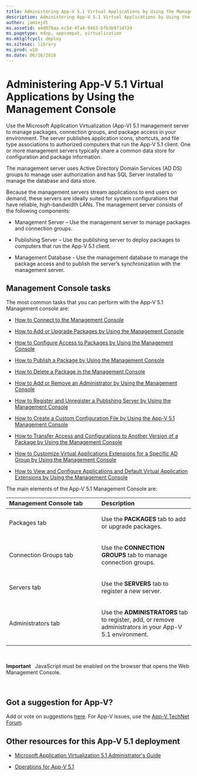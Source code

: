 ```yaml
---
title: Administering App-V 5.1 Virtual Applications by Using the Management Console
description: Administering App-V 5.1 Virtual Applications by Using the Management Console
author: jamiejdt
ms.assetid: a4d078aa-ec54-4fa4-9463-bfb3b971d724
ms.pagetype: mdop, appcompat, virtualization
ms.mktglfcycl: deploy
ms.sitesec: library
ms.prod: w10
ms.date: 06/16/2016
---
```



# Administering App-V 5.1 Virtual Applications by Using the Management Console


Use the Microsoft Application Virtualization (App-V) 5.1 management server to manage packages, connection groups, and package access in your environment. The server publishes application icons, shortcuts, and file type associations to authorized computers that run the App-V 5.1 client. One or more management servers typically share a common data store for configuration and package information.

The management server uses Active Directory Domain Services (AD DS) groups to manage user authorization and has SQL Server installed to manage the database and data store.

Because the management servers stream applications to end users on demand, these servers are ideally suited for system configurations that have reliable, high-bandwidth LANs. The management server consists of the following components:

-   Management Server – Use the management server to manage packages and connection groups.

-   Publishing Server – Use the publishing server to deploy packages to computers that run the App-V 5.1 client.

-   Management Database - Use the management database to manage the package access and to publish the server’s synchronization with the management server.

## Management Console tasks


The most common tasks that you can perform with the App-V 5.1 Management console are:

-   [How to Connect to the Management Console](how-to-connect-to-the-management-console-51.md)

-   [How to Add or Upgrade Packages by Using the Management Console](how-to-add-or-upgrade-packages-by-using-the-management-console-51-gb18030.md)

-   [How to Configure Access to Packages by Using the Management Console](how-to-configure-access-to-packages-by-using-the-management-console-51.md)

-   [How to Publish a Package by Using the Management Console](how-to-publish-a-package-by-using-the-management-console-51.md)

-   [How to Delete a Package in the Management Console](how-to-delete-a-package-in-the-management-console-51.md)

-   [How to Add or Remove an Administrator by Using the Management Console](how-to-add-or-remove-an-administrator-by-using-the-management-console51.md)

-   [How to Register and Unregister a Publishing Server by Using the Management Console](how-to-register-and-unregister-a-publishing-server-by-using-the-management-console51.md)

-   [How to Create a Custom Configuration File by Using the App-V 5.1 Management Console](how-to-create-a-custom-configuration-file-by-using-the-app-v-51-management-console.md)

-   [How to Transfer Access and Configurations to Another Version of a Package by Using the Management Console](how-to-transfer-access-and-configurations-to-another-version-of-a-package-by-using-the-management-console51.md)

-   [How to Customize Virtual Applications Extensions for a Specific AD Group by Using the Management Console](how-to-customize-virtual-applications-extensions-for-a-specific-ad-group-by-using-the-management-console51.md)

-   [How to View and Configure Applications and Default Virtual Application Extensions by Using the Management Console](how-to-view-and-configure-applications-and-default-virtual-application-extensions-by-using-the-management-console-51.md)

The main elements of the App-V 5.1 Management Console are:

<table>
<colgroup>
<col width="50%" />
<col width="50%" />
</colgroup>
<thead>
<tr class="header">
<th align="left">Management Console tab</th>
<th align="left">Description</th>
</tr>
</thead>
<tbody>
<tr class="odd">
<td align="left"><p>Packages tab</p></td>
<td align="left"><p>Use the <strong>PACKAGES</strong> tab to add or upgrade packages.</p></td>
</tr>
<tr class="even">
<td align="left"><p>Connection Groups tab</p></td>
<td align="left"><p>Use the <strong>CONNECTION GROUPS</strong> tab to manage connection groups.</p></td>
</tr>
<tr class="odd">
<td align="left"><p>Servers tab</p></td>
<td align="left"><p>Use the <strong>SERVERS</strong> tab to register a new server.</p></td>
</tr>
<tr class="even">
<td align="left"><p>Administrators tab</p></td>
<td align="left"><p>Use the <strong>ADMINISTRATORS</strong> tab to register, add, or remove administrators in your App-V 5.1 environment.</p></td>
</tr>
</tbody>
</table>

 

**Important**  
JavaScript must be enabled on the browser that opens the Web Management Console.

 

## Got a suggestion for App-V?


Add or vote on suggestions [here](http://appv.uservoice.com/forums/280448-microsoft-application-virtualization). For App-V issues, use the [App-V TechNet Forum](https://social.technet.microsoft.com/Forums/home?forum=mdopappv).

## <a href="" id="other-resources-for-this-app-v-5-1-deployment-"></a>Other resources for this App-V 5.1 deployment


-   [Microsoft Application Virtualization 5.1 Administrator's Guide](microsoft-application-virtualization-51-administrators-guide.md)

-   [Operations for App-V 5.1](operations-for-app-v-51.md)

 

 





